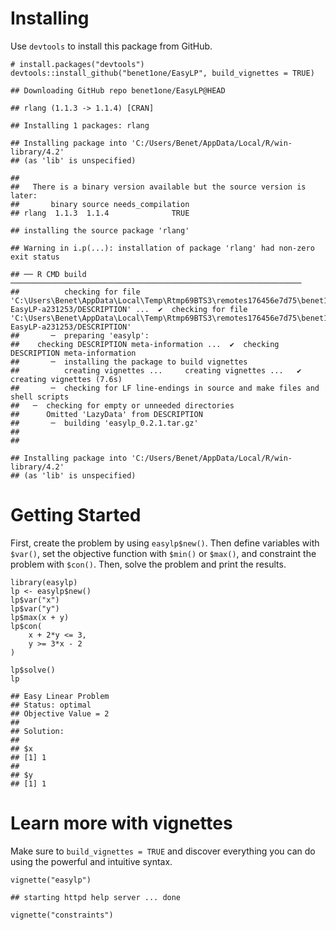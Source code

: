 # Installing

Use `devtools` to install this package from GitHub.

    # install.packages("devtools")
    devtools::install_github("benet1one/EasyLP", build_vignettes = TRUE)

    ## Downloading GitHub repo benet1one/EasyLP@HEAD

    ## rlang (1.1.3 -> 1.1.4) [CRAN]

    ## Installing 1 packages: rlang

    ## Installing package into 'C:/Users/Benet/AppData/Local/R/win-library/4.2'
    ## (as 'lib' is unspecified)

    ## 
    ##   There is a binary version available but the source version is later:
    ##       binary source needs_compilation
    ## rlang  1.1.3  1.1.4              TRUE

    ## installing the source package 'rlang'

    ## Warning in i.p(...): installation of package 'rlang' had non-zero exit status

    ## ── R CMD build ─────────────────────────────────────────────────────────────────
    ##          checking for file 'C:\Users\Benet\AppData\Local\Temp\Rtmp69BTS3\remotes176456e7d75\benet1one-EasyLP-a231253/DESCRIPTION' ...  ✔  checking for file 'C:\Users\Benet\AppData\Local\Temp\Rtmp69BTS3\remotes176456e7d75\benet1one-EasyLP-a231253/DESCRIPTION'
    ##       ─  preparing 'easylp':
    ##    checking DESCRIPTION meta-information ...  ✔  checking DESCRIPTION meta-information
    ##       ─  installing the package to build vignettes
    ##          creating vignettes ...     creating vignettes ...   ✔  creating vignettes (7.6s)
    ##       ─  checking for LF line-endings in source and make files and shell scripts
    ##   ─  checking for empty or unneeded directories
    ##      Omitted 'LazyData' from DESCRIPTION
    ##       ─  building 'easylp_0.2.1.tar.gz'
    ##      
    ## 

    ## Installing package into 'C:/Users/Benet/AppData/Local/R/win-library/4.2'
    ## (as 'lib' is unspecified)

# Getting Started

First, create the problem by using `easylp$new()`. Then define variables
with `$var()`, set the objective function with `$min()` or `$max()`, and
constraint the problem with `$con()`. Then, solve the problem and print
the results.

    library(easylp)
    lp <- easylp$new()
    lp$var("x")
    lp$var("y")
    lp$max(x + y)
    lp$con(
        x + 2*y <= 3,
        y >= 3*x - 2
    )

    lp$solve()
    lp

    ## Easy Linear Problem 
    ## Status: optimal
    ## Objective Value = 2
    ## 
    ## Solution:
    ## 
    ## $x
    ## [1] 1
    ## 
    ## $y
    ## [1] 1

# Learn more with vignettes

Make sure to `build_vignettes = TRUE` and discover everything you can do
using the powerful and intuitive syntax.

    vignette("easylp")

    ## starting httpd help server ... done

    vignette("constraints")
